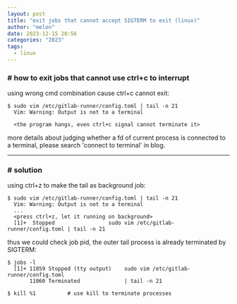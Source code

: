 ```yaml
---
layout: post
title: "exit jobs that cannot accept SIGTERM to exit (linux)"
author: "melon"
date: 2023-12-15 20:56
categories: "2023"
tags:
  - linux
---
```


### # how to exit jobs that cannot use ctrl+c to interrupt
using wrong cmd combination cause ctrl+c cannot exit:
```text
$ sudo vim /etc/gitlab-runner/config.toml | tail -n 21
  Vim: Warning: Output is not to a terminal

  <the program hangs, even ctrl+c signal cannot terminate it>
```
more details about judging whether a fd of current process is connected to a terminal,
please search 'connect to terminal' in blog.

<hr>

### # solution
using ctrl+z to make the tail as background job:
```text
$ sudo vim /etc/gitlab-runner/config.toml | tail -n 21
  Vim: Warning: Output is not to a terminal
  ...
  <press ctrl+z, let it running on background>
  [1]+  Stopped                 sudo vim /etc/gitlab-runner/config.toml | tail -n 21
```

thus we could check job pid, the outer tail process is already terminated by SIGTERM:
```text
$ jobs -l
  [1]+ 11059 Stopped (tty output)    sudo vim /etc/gitlab-runner/config.toml
       11060 Terminated              | tail -n 21

$ kill %1          # use kill to terminate processes
```
